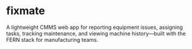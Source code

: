 # fixmate
A lightweight CMMS web app for reporting equipment issues, assigning tasks, tracking maintenance, and viewing machine history—built with the FERN stack for manufacturing teams.

